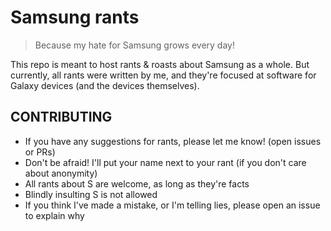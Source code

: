 # Samsung rants

> Because my hate for Samsung grows every day!

This repo is meant to host rants & roasts about Samsung as a whole.
But currently, all rants were written by me, and they're focused at software for Galaxy devices (and the devices themselves).

## CONTRIBUTING
- If you have any suggestions for rants, please let me know! (open issues or PRs)
- Don't be afraid! I'll put your name next to your rant (if you don't care about anonymity)
- All rants about S are welcome, as long as they're facts
- Blindly insulting S is not allowed
- If you think I've made a mistake, or I'm telling lies, please open an issue to explain why
